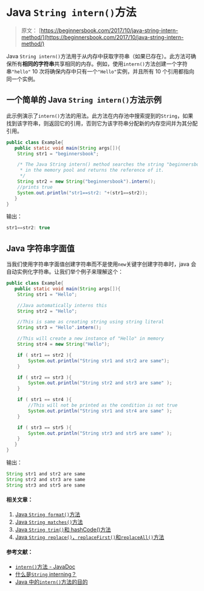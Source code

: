 # Java `String intern()`方法

> 原文： [https://beginnersbook.com/2017/10/java-string-intern-method/](https://beginnersbook.com/2017/10/java-string-intern-method/)

Java `String intern()`方法用于从内存中获取字符串（如果已存在）。此方法可确保所有**相同的字符串**共享相同的内存。例如，使用`intern()`方法创建一个字符串`"hello"` 10 次将确保内存中只有一个`"Hello"`实例，并且所有 10 个引用都指向同一个实例。

## 一个简单的 Java `String intern()`方法示例

此示例演示了`intern()`方法的用法。此方法在内存池中搜索提到的`String`，如果找到该字符串，则返回它的引用，否则它为该字符串分配新的内存空间并为其分配引用。

```java
public class Example{  
   public static void main(String args[]){  
	String str1 = "beginnersbook";    

	/* The Java String intern() method searches the string "beginnersbook"  
	 * in the memory pool and returns the reference of it.
	 */
	String str2 = new String("beginnersbook").intern(); 
	//prints true 
	System.out.println("str1==str2: "+(str1==str2));
   }
}
```

输出：

```java
str1==str2: true
```

## Java 字符串字面值

当我们使用字符串字面值创建字符串而不是使用`new`关键字创建字符串时，java 会自动实例化字符串。让我们举个例子来理解这个：

```java
public class Example{  
   public static void main(String args[]){  
	String str1 = "Hello";

	//Java automatically interns this	
	String str2 = "Hello";

	//This is same as creating string using string literal		
	String str3 = "Hello".intern();

	//This will create a new instance of "Hello" in memory
	String str4 = new String("Hello");

	if ( str1 == str2 ){
	    System.out.println("String str1 and str2 are same");
	}

	if ( str2 == str3 ){
	    System.out.println("String str2 and str3 are same" );
	}

	if ( str1 == str4 ){
	    //This will not be printed as the condition is not true
	    System.out.println("String str1 and str4 are same" );  
	}

	if ( str3 == str5 ){
	    System.out.println("String str3 and str5 are same" );  
	}
   }
}
```

输出：

```java
String str1 and str2 are same
String str2 and str3 are same
String str3 and str5 are same
```

#### 相关文章：

1.  [Java `String format()`方法](https://beginnersbook.com/2017/10/java-string-format-method/)
2.  [Java `String matches()`方法](https://beginnersbook.com/2013/12/java-string-matches-method-example/)
3.  [Java `String trim()`和 hashCode()方法](https://beginnersbook.com/2013/12/java-string-trim-and-hashcode-methods/)
4.  [Java `String replace()`，`replaceFirst()`和`replaceAll()`方法](https://beginnersbook.com/2013/12/java-string-replace-replacefirst-replaceall-method-examples/)

#### 参考文献：

*   [`intern()`方法 - JavaDoc](https://docs.oracle.com/javase/7/docs/api/java/lang/String.html#intern())
*   [什么是`String` interning？](https://stackoverflow.com/questions/10578984/what-is-string-interning)
*   [Java 中的`intern()`方法的目的](https://stackoverflow.com/questions/22473154/what-is-the-purpose-of-javas-string-intern)